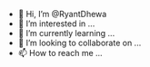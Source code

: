 - 👋 Hi, I’m @RyantDhewa
- 👀 I’m interested in ...
- 🌱 I’m currently learning ...
- 💞️ I’m looking to collaborate on ...
- 📫 How to reach me ...

<!---
RyantDhewa/RyantDhewa is a ✨ special ✨ repository because its `README.md` (this file) appears on your GitHub profile.
You can click the Preview link to take a look at your changes.
--->
